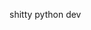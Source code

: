 shitty python dev

<!---
chomikFajny/chomikFajny is a ✨ special ✨ repository because its `README.md` (this file) appears on your GitHub profile.
You can click the Preview link to take a look at your changes.
--->
